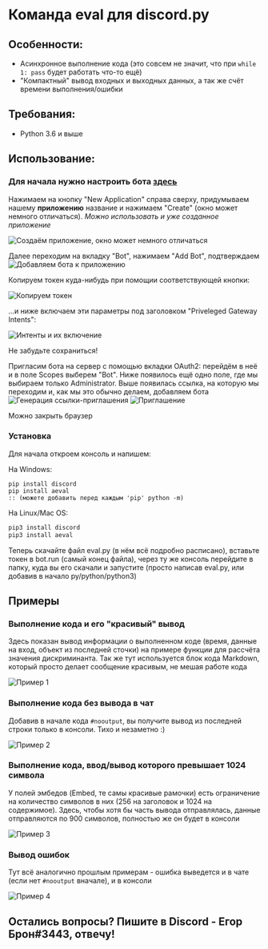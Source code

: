 # Команда eval для discord.py

## Особенности:
- Асинхронное выполнение кода (это совсем не значит, что при `while 1: pass` будет работать что-то ещё)
- "Компактный" вывод входных и выходных данных, а так же счёт времени выполнения/ошибки

## Требования:
- Python 3.6 и выше

## Использование:
### Для начала нужно настроить бота [здесь](https://discord.com/developers/applications)
Нажимаем на кнопку "New Application" справа сверху, придумываем нашему **приложению** название и нажимаем "Create" (окно может немного отличаться). 
*Можно использовать и уже созданное приложение*

![Создаём приложение, окно может немного отличаться](https://cdn.discordapp.com/attachments/859866304395608154/874737298875502632/unknown.png)

Далее переходим на вкладку "Bot", нажимаем "Add Bot", подтверждаем
![Добавляем бота к приложению](https://cdn.discordapp.com/attachments/859866304395608154/874738037878325298/unknown.png)

Копируем токен куда-нибудь при помощии соответствующей кнопки:

![Копируем токен](https://cdn.discordapp.com/attachments/859866304395608154/874739131018792980/unknown.png)

...и ниже включаем эти параметры под заголовком "Priveleged Gateway Intents":

![Интенты и их включение](https://cdn.discordapp.com/attachments/859866304395608154/874740073139171408/unknown.png)

Не забудьте сохраниться!

Пригласим бота на сервер с помощью вкладки OAuth2: перейдём в неё и в поле Scopes выберем "Bot". Ниже появилось ещё одно поле, где мы выбираем только Administrator. Выше появилась ссылка, на которую мы переходим и, как мы это обычно делаем, добавляем бота
![Генерация ссылки-приглашения](https://cdn.discordapp.com/attachments/859866304395608154/874742022110605402/unknown.png)
![Приглашение](https://cdn.discordapp.com/attachments/859866304395608154/874742612307898398/unknown.png)

Можно закрыть браузер

### Установка
Для начала откроем консоль и напишем:

На Windows:
```batch
pip install discord
pip install aeval
:: (можете добавить перед каждым 'pip' python -m)
```

На Linux/Mac OS:
```bash
pip3 install discord
pip3 install aeval
```
Теперь скачайте файл eval.py (в нём всё подробно расписано), вставьте токен в bot.run (самый конец файла), через ту же консоль перейдите в папку, куда вы его скачали и запустите (просто написав eval.py, или добавив в начало py/python/python3)

## Примеры
### Выполнение кода и его "красивый" вывод
Здесь показан вывод информации о выполненном коде (время, данные на вход, объект из последней сточки) на примере функции для рассчёта значения дискриминанта. Так же тут используется блок кода Markdown, который просто делает сообщение красивым, не мешая работе кода

![Пример 1](https://cdn.discordapp.com/attachments/859866304395608154/874943327185817620/Screenshot_122.png)

### Выполнение кода без вывода в чат
Добавив в начале кода `#nooutput`, вы получите вывод из последней строки только в консоли. Тихо и незаметно :)

![Пример 2](https://cdn.discordapp.com/attachments/859866304395608154/874943326741217290/Screenshot_123.png)

### Выполнение кода, ввод/вывод которого превышает 1024 символа
У полей эмбедов (Embed, те самы красивые рамочки) есть ограничение на количество символов в них (256 на заголовок и 1024 на содержимое). Здесь, чтобы хотя бы часть вывода отправлялась, данные отправляются по 900 символов, полностью же он будет в консоли

![Пример 3](https://cdn.discordapp.com/attachments/859866304395608154/874943328477650984/Screenshot_124.png)

### Вывод ошибок
Тут всё аналогично прошлым примерам - ошибка выведется и в чате (если нет `#nooutput` вначале), и в консоли

![Пример 4](https://cdn.discordapp.com/attachments/859866304395608154/874949083004010526/unknown.png)

## Остались вопросы? Пишите в Discord - Егор Брон#3443, отвечу!
